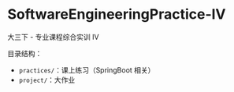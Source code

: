 # SoftwareEngineeringPractice-IV

大三下 - 专业课程综合实训 IV

目录结构：

- `practices/`：课上练习（SpringBoot 相关）
- `project/`：大作业
